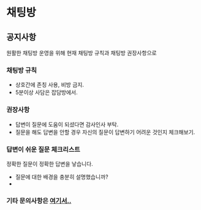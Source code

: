 # 채팅방

## 공지사항
원활한 채팅방 운영을 위해 현재 채팅방 규칙과 채팅방 권장사항으로

### 채팅방 규칙

- 상호간에 존칭 사용, 비방 금지.
- 5분이상 사담은 잡담방에서.

### 권장사항

- 답변이 질문에 도움이 되셨다면 감사인사 부탁.
- 질문을 해도 답변을 안할 경우 자신의 질문이 답변하기 어려운 것인지 체크해보기.

### 답변이 쉬운 질문 체크리스트
정확한 질문이 정확한 답변을 낳습니다.

- 질문에 대한 배경을 충분히 설명했습니까?
- 

### 기타 문의사항은 [여기서..](https://github.com/KorStrix/Unity_DevelopmentDocs/issues)
<!--stackedit_data:
eyJoaXN0b3J5IjpbOTQxODIyNjQzLC0xMTUyNDQ4NjAzLDUyOD
Y5MzEwOSw3MzI3ODExMzJdfQ==
-->